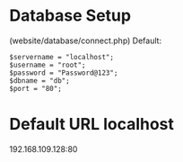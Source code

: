 # Database Setup
(website/database/connect.php)
Default: 
```
$servername = "localhost";
$username = "root";
$password = "Password@123";
$dbname = "db";
$port = "80";
```
# Default URL localhost
192.168.109.128:80
